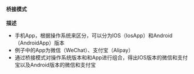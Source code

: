 #### 桥接模式 ####

**描述**
- 手机App，根据操作系统来区分，可以分为IOS（IosApp）和Android（AndroidApp）版本
- 例子中的App为微信（WeChat）、支付宝（Alipay）
- 通过桥接模式对操作系统版本和和App进行组合，得出IOS版本的微信和支付宝以及Android版本的微信和支付宝